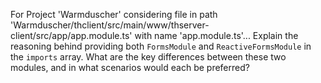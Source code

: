 For Project 'Warmduscher' considering file in path 'Warmduscher/thclient/src/main/www/thserver-client/src/app/app.module.ts' with name 'app.module.ts'... 
Explain the reasoning behind providing both `FormsModule` and `ReactiveFormsModule` in the `imports` array. What are the key differences between these two modules, and in what scenarios would each be preferred?